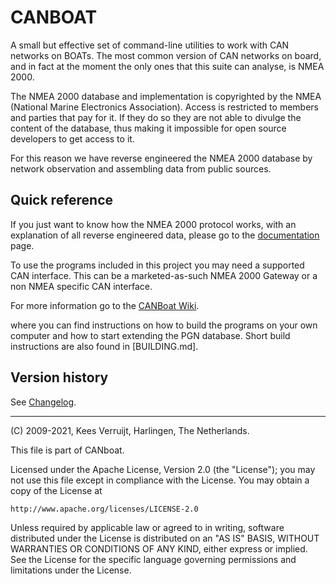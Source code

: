 # CANBOAT

A small but effective set of command-line utilities to work with CAN networks on BOATs.  The most common version of CAN networks on board, and in fact at the moment the only ones that this suite can analyse, is NMEA 2000.

The NMEA 2000 database and implementation is copyrighted by the NMEA (National Marine Electronics Association). Access is restricted to members and parties that pay for it. If they do so they are not able to divulge the content of the database, thus making it impossible for open source developers to get access to it.

For this reason we have reverse engineered the NMEA 2000 database by network observation and assembling data from public sources.

## Quick reference

If you just want to know how the NMEA 2000 protocol works, with an explanation of all reverse engineered data, please go to the
[documentation](https://canboat.github.io/canboat) page.

To use the programs included in this project you may need a supported CAN interface. This can be a marketed-as-such NMEA 2000 Gateway or a non NMEA specific CAN interface. 

For more information go to the [CANBoat Wiki](http://github.com/canboat/canboat/wiki).

where you can find instructions on how to build the programs on your own computer and how to start 
extending the PGN database.
Short build instructions are also found in [BUILDING.md].

## Version history

See [Changelog](CHANGELOG.md).

---

(C) 2009-2021, Kees Verruijt, Harlingen, The Netherlands.

This file is part of CANboat.

Licensed under the Apache License, Version 2.0 (the "License");
you may not use this file except in compliance with the License.
You may obtain a copy of the License at

    http://www.apache.org/licenses/LICENSE-2.0

Unless required by applicable law or agreed to in writing, software
distributed under the License is distributed on an "AS IS" BASIS,
WITHOUT WARRANTIES OR CONDITIONS OF ANY KIND, either express or implied.
See the License for the specific language governing permissions and
limitations under the License.
